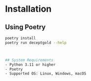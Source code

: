 # Installation

## Using Poetry

```bash
poetry install
poetry run deceptgold --help



## System Requirements
- Python 3.11 or higher
- Poetry
- Supported OS: Linux, Windows, macOS